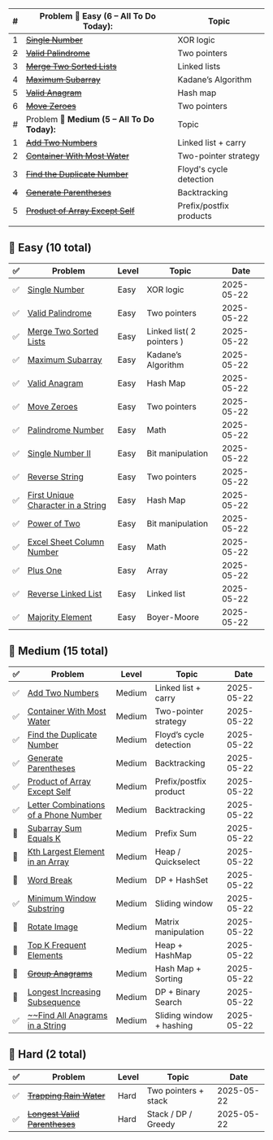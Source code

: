 |     # | Problem 📌 **Easy (6 – All To Do Today):**                                                     | Topic                   |
| ----: |------------------------------------------------------------------------------------------------| ----------------------- |
|     1 | ~~[Single Number](https://leetcode.com/problems/single-number)~~                               | XOR logic               |
| ~~2~~ | ~~[Valid Palindrome](https://leetcode.com/problems/valid-palindrome)~~                         | Two pointers            |
|     3 | ~~[Merge Two Sorted Lists](https://leetcode.com/problems/merge-two-sorted-lists)~~             | Linked lists            |
|     4 | ~~[Maximum Subarray](https://leetcode.com/problems/maximum-subarray)~~                         | Kadane’s Algorithm      |
|     5 | ~~[Valid Anagram](https://leetcode.com/problems/valid-anagram)~~                               | Hash map                |
|     6 | ~~[Move Zeroes](https://leetcode.com/problems/move-zeroes)~~                                   | Two pointers            |
|     # | Problem 📌 **Medium (5 – All To Do Today):**                                                   | Topic                   |
|     1 | ~~[Add Two Numbers](https://leetcode.com/problems/add-two-numbers)~~                           | Linked list + carry     |
|     2 | [~~Container With Most Water~~](https://leetcode.com/problems/container-with-most-water)       | Two-pointer strategy    |
|     3 | ~~[Find the Duplicate Number](https://leetcode.com/problems/find-the-duplicate-number)~~       | Floyd's cycle detection |
| ~~4~~ | ~~[Generate Parentheses](https://leetcode.com/problems/generate-parentheses)~~                 | Backtracking            |
|     5 | ~~[Product of Array Except Self](https://leetcode.com/problems/product-of-array-except-self)~~ | Prefix/postfix products |
|       |                                                                                                |                         |

## 📗 Easy (10 total)

| ✅ | Problem                                                                                               | Level | Topic                     | Date       |
| - | ----------------------------------------------------------------------------------------------------- | ----- | ------------------------- | ---------- |
| ✅ | [Single Number](https://leetcode.com/problems/single-number)                                          | Easy  | XOR logic                 | 2025-05-22 |
| ✅ | [Valid Palindrome](https://leetcode.com/problems/valid-palindrome)                                    | Easy  | Two pointers              | 2025-05-22 |
| ✅ | [Merge Two Sorted Lists](https://leetcode.com/problems/merge-two-sorted-lists)                        | Easy  | Linked list( 2 pointers ) | 2025-05-22 |
| ✅ | [Maximum Subarray](https://leetcode.com/problems/maximum-subarray)                                    | Easy  | Kadane’s Algorithm        | 2025-05-22 |
| ✅ | [Valid Anagram](https://leetcode.com/problems/valid-anagram)                                          | Easy  | Hash Map                  | 2025-05-22 |
| ✅ | [Move Zeroes](https://leetcode.com/problems/move-zeroes)                                              | Easy  | Two pointers              | 2025-05-22 |
| ✅ | [Palindrome Number](https://leetcode.com/problems/palindrome-number)                                  | Easy  | Math                      | 2025-05-22 |
| ✅ | [Single Number II](https://leetcode.com/problems/single-number-ii)                                    | Easy  | Bit manipulation          | 2025-05-22 |
| ✅ | [Reverse String](https://leetcode.com/problems/reverse-string)                                        | Easy  | Two pointers              | 2025-05-22 |
| ✅ | [First Unique Character in a String](https://leetcode.com/problems/first-unique-character-in-a-string) | Easy  | Hash Map                  | 2025-05-22 |
| ✅ | [Power of Two](https://leetcode.com/problems/power-of-two)                                            | Easy  | Bit manipulation          | 2025-05-22 |
| ✅ | [Excel Sheet Column Number](https://leetcode.com/problems/excel-sheet-column-number)                   | Easy  | Math                      | 2025-05-22 |
| ✅ | [Plus One](https://leetcode.com/problems/plus-one)                                                    | Easy  | Array                     | 2025-05-22 |
| ✅ | [Reverse Linked List](https://leetcode.com/problems/reverse-linked-list)                              | Easy  | Linked list               | 2025-05-22 |
| ✅ | [Majority Element](https://leetcode.com/problems/majority-element)                                    | Easy  | Boyer-Moore               | 2025-05-22 |

## 📘 Medium (15 total)

| ✅   | Problem                                                                                                      | Level  | Topic                    | Date       |
| --- |--------------------------------------------------------------------------------------------------------------| ------ | ------------------------ | ---------- |
| ✅   | [Add Two Numbers](https://leetcode.com/problems/add-two-numbers)                                             | Medium | Linked list + carry      | 2025-05-22 |
| ✅   | [Container With Most Water](https://leetcode.com/problems/container-with-most-water)                         | Medium | Two-pointer strategy     | 2025-05-22 |
| ✅   | [Find the Duplicate Number](https://leetcode.com/problems/find-the-duplicate-number)                         | Medium | Floyd’s cycle detection  | 2025-05-22 |
| ✅   | [Generate Parentheses](https://leetcode.com/problems/generate-parentheses)                                   | Medium | Backtracking             | 2025-05-22 |
| ✅  | [Product of Array Except Self](https://leetcode.com/problems/product-of-array-except-self)                   | Medium | Prefix/postfix product   | 2025-05-22 |
| ✅   | [Letter Combinations of a Phone Number](https://leetcode.com/problems/letter-combinations-of-a-phone-number) | Medium | Backtracking             | 2025-05-22 |
| 🔲  | [Subarray Sum Equals K](https://leetcode.com/problems/subarray-sum-equals-k)                                 | Medium | Prefix Sum               | 2025-05-22 |
| 🔲  | [Kth Largest Element in an Array](https://leetcode.com/problems/kth-largest-element-in-an-array)             | Medium | Heap / Quickselect       | 2025-05-22 |
| 🔲  | [Word Break](https://leetcode.com/problems/word-break)                                                       | Medium | DP + HashSet             | 2025-05-22 |
| ✅   | [Minimum Window Substring](https://leetcode.com/problems/minimum-window-substring)                           | Medium | Sliding window           | 2025-05-22 |
| 🔲  | [Rotate Image](https://leetcode.com/problems/rotate-image)                                                   | Medium | Matrix manipulation      | 2025-05-22 |
| 🔲  | [Top K Frequent Elements](https://leetcode.com/problems/top-k-frequent-elements)                             | Medium | Heap + HashMap           | 2025-05-22 |
| 🔲  | ~~[Group Anagrams](https://leetcode.com/problems/group-anagrams)~~                                           | Medium | Hash Map + Sorting       | 2025-05-22 |
| 🔲  | [Longest Increasing Subsequence](https://leetcode.com/problems/longest-increasing-subsequence)               | Medium | DP + Binary Search       | 2025-05-22 |
| ✅   | [~~Find All Anagrams in a String](https://leetcode.com/problems/find-all-anagrams-in-a-string)               | Medium | Sliding window + hashing | 2025-05-22 |

## 📕  Hard (2 total)

| ✅   | Problem                                                                                  | Level | Topic                | Date       |
| --- | ---------------------------------------------------------------------------------------- | ----- | -------------------- | ---------- |
| ✅   | ~~[Trapping Rain Water](https://leetcode.com/problems/trapping-rain-water)~~             | Hard  | Two pointers + stack | 2025-05-22 |
| ✅   | ~~[Longest Valid Parentheses](https://leetcode.com/problems/longest-valid-parentheses)~~ | Hard  | Stack / DP / Greedy  | 2025-05-22 |
